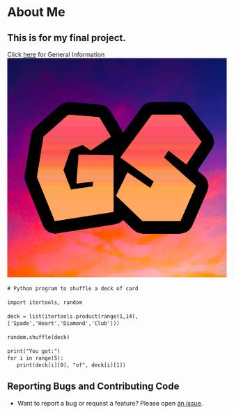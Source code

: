 # About Me
## This is for my final project.

Click [here](setup/README.md) for General Information
![logo](images/gslogo.png)

```
# Python program to shuffle a deck of card

import itertools, random

deck = list(itertools.product(range(1,14),['Spade','Heart','Diamond','Club']))

random.shuffle(deck)

print("You got:")
for i in range(5):
   print(deck[i][0], "of", deck[i][1])
```




## Reporting Bugs and Contributing Code

* Want to report a bug or request a feature? Please open [an issue](https://github.com/Gooberboii/markdown_example/issues/new).